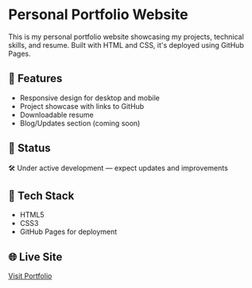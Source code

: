 # Personal Portfolio Website

This is my personal portfolio website showcasing my projects, technical skills, and resume. Built with HTML and CSS, it's deployed using GitHub Pages.

## 📌 Features
- Responsive design for desktop and mobile
- Project showcase with links to GitHub
- Downloadable resume
- Blog/Updates section (coming soon)

## 🚧 Status
🛠 Under active development — expect updates and improvements

## 🔧 Tech Stack
- HTML5
- CSS3
- GitHub Pages for deployment

## 🌐 Live Site
[Visit Portfolio](https://mar85562.github.io/portfolioWebsite/)

